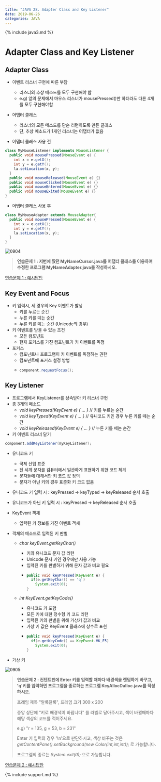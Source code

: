 ```yaml
---
title: "JAVA 28. Adapter Class and Key Listener"
date: 2019-06-26
categories: JAVA
---
```


{% include java3.md %}

# Adapter Class and Key Listener

## Adapter Class

* 이벤트 리스너 구현에 따른 부담
  * 리스너의 추상 메소드를 모두 구현해야 함
  * e.g) 앞의 문제에서 마우스 리스너가 mousePressed()만 하더라도 다른 4개를 모두 구현해야함
* 어댑터 클래스
  * 리스너의 모든 메소드를 단순 리턴하도록 만든 클래스
  * 단, 추상 메소드가 1개인 리스너는 어댑터가 없음
  
* 어댑터 클래스 사용 전

~~~java
class MyMouseListener implements MouseListener {
  public void mousePressed(MouseEvent e) {
    int x = e.getX();
    int y = e.getY();
    la.setLocation(x, y);
  }
  public void mouseReleased(MouseEvent e) {}
  public void mouseClicked(MouseEvent e) {}
  public void mouseEntered(MouseEvent e) {}
  public void mouseExited(MouseEvent e) {}
}
~~~

* 어댑터 클래스 사용 후

~~~java
class MyMouseAdapter extends MouseAdapter{
  public void mousePressed(MouseEvent e) {
    int x = e.getX();
    int y = e.getY();
    la.setLocation(x, y);
  }
}
~~~

![0904](https://user-images.githubusercontent.com/26007107/60158191-99088980-982b-11e9-9191-6574b3485f57.png)

> **연습문제 1 : 저번에 짰던 MyNameCursor.java를 어댑터 클래스를 이용하여 수정한 프로그램 MyNameAdapter.java를 작성하시오.**

[연습문제 1 : 예시답안](https://github.com/DetegiCE/JavaStudy/blob/master/chapter9/MyNameAdapter.java)


## Key Event and Focus

* 키 입력시, 세 경우의 Key 이벤트가 발생
  * 키를 누르는 순간
  * 누른 키를 떼는 순간
  * 누른 키를 떼는 순간 (Unicode의 경우)
* 키 이벤트를 받을 수 있는 조건
  * 모든 컴포넌트
  * 현재 포커스를 가진 컴포넌트가 키 이벤트를 독점
* 포커스
  * 컴포넌트나 프로그램이 키 이벤트를 독점하는 권한
  * 컴포넌트에 포커스 설졍 방법
  * ~~~java
    component.requestFocus();
    ~~~


## Key Listener

* 프로그램에서 KeyListener를 상속받아 키 리스너 구현
* 총 3개의 메소드
  * *void keyPressed(KeyEvent e) { ... }* // 키를 누르는 순간
  * *void keyTyped(KeyEvent e) { ... }* // 유니코드 키인 경우 누른 키를 떼는 순간
  * *void keyReleased(KeyEvent e) { ... }* // 누른 키를 떼는 순간
* 키 이벤트 리스너 달기

~~~java
component.addKeyListener(myKeyListener);
~~~


* 유니코드 키
  * 국제 산업 표준
  * 전 세계 문자를 컴퓨터에서 일관하게 표현하기 위한 코드 체계
  * 문자들에 대해서만 키 코드 값 정의
  * 문자가 아닌 키의 경우 표준화 키 코드 없음

* 유니코드 키 입력 시 : keyPressed -> keyTyped -> keyReleased 순서 호출
* 유니코드가 아닌 키 입력 시 : keyPressed -> keyReleased 순서 호출


* KeyEvent 객체
  * 입력된 키 정보를 가진 이벤트 객체
* 객체의 메소드로 입력된 키 판별
  * *char keyEvent.getKeyChar()*
    * 키의 유니코드 문자 값 리턴
    * Unicode 문자 키인 경우에만 사용 가능
    * 입력된 키를 판별하기 위해 문자 값과 비교 필요
    * ~~~java
      public void keyPressed(KeyEvent e) {
        if(e.getKeyChar() == 'q')
          System.exit(0);
      }
      ~~~

  * *int KeyEvent.getKeyCode()*
    * 유니코드 키 포함
    * 모든 키에 대한 정수형 키 코드 리턴
    * 입력된 키의 판별을 위해 가상키 값과 비교
    * 가상 키 값은 KeyEvent 클래스에 상수로 표현
    * ~~~java
      public void keyPressed(KeyEvent e) {
        if(e.getKeyCode() == KeyEvent.VK_F5)
          System.exit(0);
      }
      ~~~

* 가상 키

![0905](https://user-images.githubusercontent.com/26007107/60159175-9444d500-982d-11e9-9f53-08b32587c411.png)

> **연습문제 2 : 컨텐트팬에 Enter 키를 입력할 때마다 배경색을 랜덤하게 바꾸고, 'q'키를 입력하면 프로그램을 종료하는 프로그램 KeyAllocDalloc.java를 작성하시오.**
>
> 프레임 제목 "알록달록", 프레임 크기 300 x 200
>
> 중앙 상단에 "<Enter>키로 배경색이 바뀝니다" 를 라벨로 달아주시고, 색이 바뀔때마다 해당 색상의 코드를 적어주세요. 
>
> e.g) "r = 135, g = 53, b = 231"
>
> Enter 키 입력의 경우 '\n'으로 판단하시고, 색상 바꾸는 것은 *getContentPane().setBackground(new Color(int,int,int));* 로 가능합니다.
>
> 프로그램의 종료는 *System.exit(0);* 으로 가능합니다.

[연습문제 2 : 예시답안](https://github.com/DetegiCE/JavaStudy/blob/master/chapter9/KeyAllocDalloc.java)


{% include support.md %}
